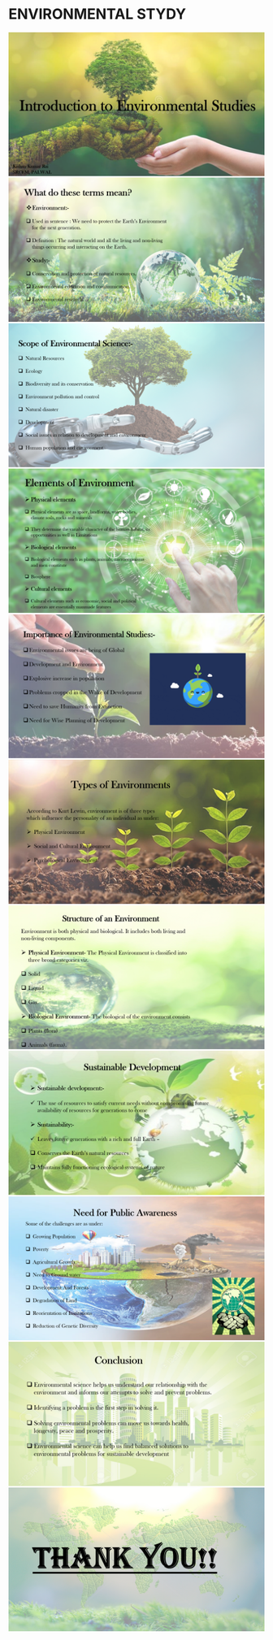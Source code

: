 # ENVIRONMENTAL STYDY

<img src="https://github.com/kishanrajput23/Presentations/blob/main/Environmental%20Study/Screenshot%20(72).png" alt="">

<img src="https://github.com/kishanrajput23/Presentations/blob/main/Environmental%20Study/Screenshot%20(73).png" alt="">

<img src="https://github.com/kishanrajput23/Presentations/blob/main/Environmental%20Study/Screenshot%20(74).png" alt="">

<img src="https://github.com/kishanrajput23/Presentations/blob/main/Environmental%20Study/Screenshot%20(75).png" alt="">

<img src="https://github.com/kishanrajput23/Presentations/blob/main/Environmental%20Study/Screenshot%20(76).png" alt="">

<img src="https://github.com/kishanrajput23/Presentations/blob/main/Environmental%20Study/Screenshot%20(77).png" alt="">

<img src="https://github.com/kishanrajput23/Presentations/blob/main/Environmental%20Study/Screenshot%20(78).png" alt="">

<img src="https://github.com/kishanrajput23/Presentations/blob/main/Environmental%20Study/Screenshot%20(79).png" alt="">

<img src="https://github.com/kishanrajput23/Presentations/blob/main/Environmental%20Study/Screenshot%20(80).png" alt="">

<img src="https://github.com/kishanrajput23/Presentations/blob/main/Environmental%20Study/Screenshot%20(81).png" alt="">

<img src="https://github.com/kishanrajput23/Presentations/blob/main/Environmental%20Study/Screenshot%20(82).png" alt="">
